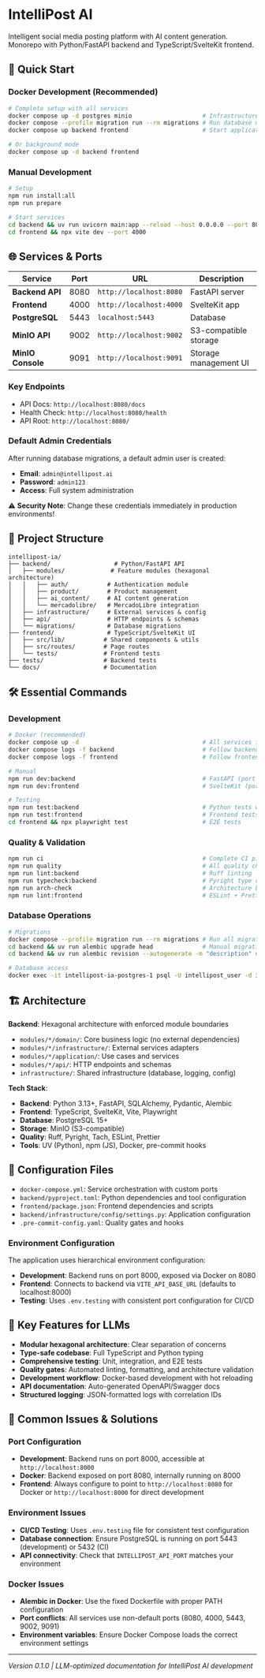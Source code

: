 # IntelliPost AI

Intelligent social media posting platform with AI content generation. Monorepo with Python/FastAPI backend and TypeScript/SvelteKit frontend.

## 🚀 Quick Start

### Docker Development (Recommended)
```bash
# Complete setup with all services
docker compose up -d postgres minio                    # Infrastructure services
docker compose --profile migration run --rm migrations # Run database migrations
docker compose up backend frontend                     # Start application (with logs)

# Or background mode
docker compose up -d backend frontend
```

### Manual Development
```bash
# Setup
npm run install:all
npm run prepare

# Start services
cd backend && uv run uvicorn main:app --reload --host 0.0.0.0 --port 8080
cd frontend && npx vite dev --port 4000
```

## 🌐 Services & Ports

| Service | Port | URL | Description |
|---------|------|-----|-------------|
| **Backend API** | 8080 | `http://localhost:8080` | FastAPI server |
| **Frontend** | 4000 | `http://localhost:4000` | SvelteKit app |
| **PostgreSQL** | 5443 | `localhost:5443` | Database |
| **MinIO API** | 9002 | `http://localhost:9002` | S3-compatible storage |
| **MinIO Console** | 9091 | `http://localhost:9091` | Storage management UI |

### Key Endpoints
- API Docs: `http://localhost:8080/docs`
- Health Check: `http://localhost:8080/health`
- API Root: `http://localhost:8080/`

### Default Admin Credentials
After running database migrations, a default admin user is created:
- **Email**: `admin@intellipost.ai`
- **Password**: `admin123`
- **Access**: Full system administration

⚠️ **Security Note**: Change these credentials immediately in production environments!

## 📁 Project Structure

```
intellipost-ia/
├── backend/                  # Python/FastAPI API
│   ├── modules/             # Feature modules (hexagonal architecture)
│   │   ├── auth/           # Authentication module
│   │   ├── product/        # Product management
│   │   ├── ai_content/     # AI content generation
│   │   └── mercadolibre/   # MercadoLibre integration
│   ├── infrastructure/     # External services & config
│   ├── api/                # HTTP endpoints & schemas
│   └── migrations/         # Database migrations
├── frontend/               # TypeScript/SvelteKit UI
│   ├── src/lib/           # Shared components & utils
│   ├── src/routes/        # Page routes
│   └── tests/             # Frontend tests
├── tests/                 # Backend tests
└── docs/                  # Documentation
```

## 🛠️ Essential Commands

### Development
```bash
# Docker (recommended)
docker compose up -d                                   # All services in background
docker compose logs -f backend                         # Follow backend logs
docker compose logs -f frontend                        # Follow frontend logs

# Manual
npm run dev:backend                                    # FastAPI (port 8080)
npm run dev:frontend                                   # SvelteKit (port 4000)

# Testing
npm run test:backend                                   # Python tests with coverage
npm run test:frontend                                  # Frontend tests
cd frontend && npx playwright test                     # E2E tests
```

### Quality & Validation
```bash
npm run ci                                             # Complete CI pipeline
npm run quality                                        # All quality checks
npm run lint:backend                                   # Ruff linting
npm run typecheck:backend                              # Pyright type checking
npm run arch-check                                     # Architecture boundary validation
npm run lint:frontend                                  # ESLint + Prettier
```

### Database Operations
```bash
# Migrations
docker compose --profile migration run --rm migrations # Run all migrations
cd backend && uv run alembic upgrade head              # Manual migration
cd backend && uv run alembic revision --autogenerate -m "description" # Create migration

# Database access
docker exec -it intellipost-ia-postgres-1 psql -U intellipost_user -d intellipost_dev
```

## 🏗️ Architecture

**Backend**: Hexagonal architecture with enforced module boundaries
- `modules/*/domain/`: Core business logic (no external dependencies)
- `modules/*/infrastructure/`: External services adapters
- `modules/*/application/`: Use cases and services
- `modules/*/api/`: HTTP endpoints and schemas
- `infrastructure/`: Shared infrastructure (database, logging, config)

**Tech Stack**:
- **Backend**: Python 3.13+, FastAPI, SQLAlchemy, Pydantic, Alembic
- **Frontend**: TypeScript, SvelteKit, Vite, Playwright
- **Database**: PostgreSQL 15+
- **Storage**: MinIO (S3-compatible)
- **Quality**: Ruff, Pyright, Tach, ESLint, Prettier
- **Tools**: UV (Python), npm (JS), Docker, pre-commit hooks

## 🔧 Configuration Files

- `docker-compose.yml`: Service orchestration with custom ports
- `backend/pyproject.toml`: Python dependencies and tool configuration
- `frontend/package.json`: Frontend dependencies and scripts
- `backend/infrastructure/config/settings.py`: Application configuration
- `.pre-commit-config.yaml`: Quality gates and hooks

### Environment Configuration

The application uses hierarchical environment configuration:
- **Development**: Backend runs on port 8000, exposed via Docker on 8080
- **Frontend**: Connects to backend via `VITE_API_BASE_URL` (defaults to localhost:8000)
- **Testing**: Uses `.env.testing` with consistent port configuration for CI/CD

## 🎯 Key Features for LLMs

- **Modular hexagonal architecture**: Clear separation of concerns
- **Type-safe codebase**: Full TypeScript and Python typing
- **Comprehensive testing**: Unit, integration, and E2E tests
- **Quality gates**: Automated linting, formatting, and architecture validation
- **Development workflow**: Docker-based development with hot reloading
- **API documentation**: Auto-generated OpenAPI/Swagger docs
- **Structured logging**: JSON-formatted logs with correlation IDs

## 🚨 Common Issues & Solutions

### Port Configuration
- **Development**: Backend runs on port 8000, accessible at `http://localhost:8000`
- **Docker**: Backend exposed on port 8080, internally running on 8000
- **Frontend**: Always configure to point to `http://localhost:8080` for Docker or `http://localhost:8000` for direct development

### Environment Issues
- **CI/CD Testing**: Uses `.env.testing` file for consistent test configuration
- **Database connection**: Ensure PostgreSQL is running on port 5443 (development) or 5432 (CI)
- **API connectivity**: Check that `INTELLIPOST_API_PORT` matches your environment

### Docker Issues
- **Alembic in Docker**: Use the fixed Dockerfile with proper PATH configuration
- **Port conflicts**: All services use non-default ports (8080, 4000, 5443, 9002, 9091)
- **Environment variables**: Ensure Docker Compose loads the correct environment settings

---
*Version 0.1.0 | LLM-optimized documentation for IntelliPost AI development*
